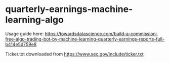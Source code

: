 # quarterly-earnings-machine-learning-algo

Usage guide here: https://towardsdatascience.com/build-a-commission-free-algo-trading-bot-by-machine-learning-quarterly-earnings-reports-full-b414e5d759e8

Ticker.txt downloaded from https://www.sec.gov/include/ticker.txt
